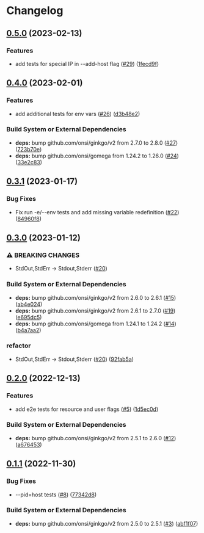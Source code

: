 # Changelog

## [0.5.0](https://github.com/runfinch/common-tests/compare/v0.4.0...v0.5.0) (2023-02-13)


### Features

* add tests for special IP in --add-host flag ([#29](https://github.com/runfinch/common-tests/issues/29)) ([1fecd9f](https://github.com/runfinch/common-tests/commit/1fecd9f5cb00982c88f2367eebdf4a78ad918c9c))

## [0.4.0](https://github.com/runfinch/common-tests/compare/v0.3.1...v0.4.0) (2023-02-01)


### Features

* add additional tests for env vars ([#26](https://github.com/runfinch/common-tests/issues/26)) ([d3b48e2](https://github.com/runfinch/common-tests/commit/d3b48e238cbb43e790d29bf33cb6d1adb39a2e16))


### Build System or External Dependencies

* **deps:** bump github.com/onsi/ginkgo/v2 from 2.7.0 to 2.8.0 ([#27](https://github.com/runfinch/common-tests/issues/27)) ([723b70e](https://github.com/runfinch/common-tests/commit/723b70ed612517d279b1e851b755965b9d76bc27))
* **deps:** bump github.com/onsi/gomega from 1.24.2 to 1.26.0 ([#24](https://github.com/runfinch/common-tests/issues/24)) ([33e2c83](https://github.com/runfinch/common-tests/commit/33e2c8358089ad58edc5715909215196a18fb410))

## [0.3.1](https://github.com/runfinch/common-tests/compare/v0.3.0...v0.3.1) (2023-01-17)


### Bug Fixes

* Fix run -e/--env tests and add missing variable redefinition ([#22](https://github.com/runfinch/common-tests/issues/22)) ([84960f8](https://github.com/runfinch/common-tests/commit/84960f89215881460c3b6c462e02cd1f53f74878))

## [0.3.0](https://github.com/runfinch/common-tests/compare/v0.2.0...v0.3.0) (2023-01-12)


### ⚠ BREAKING CHANGES

* StdOut,StdErr -> Stdout,Stderr ([#20](https://github.com/runfinch/common-tests/issues/20))

### Build System or External Dependencies

* **deps:** bump github.com/onsi/ginkgo/v2 from 2.6.0 to 2.6.1 ([#15](https://github.com/runfinch/common-tests/issues/15)) ([ab4e024](https://github.com/runfinch/common-tests/commit/ab4e024075b03b34bd125d96d21c8361c6851f4f))
* **deps:** bump github.com/onsi/ginkgo/v2 from 2.6.1 to 2.7.0 ([#19](https://github.com/runfinch/common-tests/issues/19)) ([e695dc5](https://github.com/runfinch/common-tests/commit/e695dc51448406c809adb6395f8fa2db7cc0a9bd))
* **deps:** bump github.com/onsi/gomega from 1.24.1 to 1.24.2 ([#14](https://github.com/runfinch/common-tests/issues/14)) ([b4a7aa2](https://github.com/runfinch/common-tests/commit/b4a7aa2474ecc97bdb1a2283b04ea43ca2c769f7))


### refactor

* StdOut,StdErr -&gt; Stdout,Stderr ([#20](https://github.com/runfinch/common-tests/issues/20)) ([92fab5a](https://github.com/runfinch/common-tests/commit/92fab5a416075c802c2aaeef00e4ae263ff36aed))

## [0.2.0](https://github.com/runfinch/common-tests/compare/v0.1.1...v0.2.0) (2022-12-13)


### Features

* add e2e tests for resource and user flags ([#5](https://github.com/runfinch/common-tests/issues/5)) ([1d5ec0d](https://github.com/runfinch/common-tests/commit/1d5ec0db09b523f47f9825ef7237ed1d9c51401a))


### Build System or External Dependencies

* **deps:** bump github.com/onsi/ginkgo/v2 from 2.5.1 to 2.6.0 ([#12](https://github.com/runfinch/common-tests/issues/12)) ([a676453](https://github.com/runfinch/common-tests/commit/a676453d03acf86b361202fb3d7e5414b66beb0d))

## [0.1.1](https://github.com/runfinch/common-tests/compare/v0.1.0...v0.1.1) (2022-11-30)


### Bug Fixes

* --pid=host tests ([#8](https://github.com/runfinch/common-tests/issues/8)) ([77342d8](https://github.com/runfinch/common-tests/commit/77342d8745bbb185bea2445cc150c0ff2dca0056))


### Build System or External Dependencies

* **deps:** bump github.com/onsi/ginkgo/v2 from 2.5.0 to 2.5.1 ([#3](https://github.com/runfinch/common-tests/issues/3)) ([abf1f07](https://github.com/runfinch/common-tests/commit/abf1f07985e32a173032d7f49d9c4e621576ff47))
